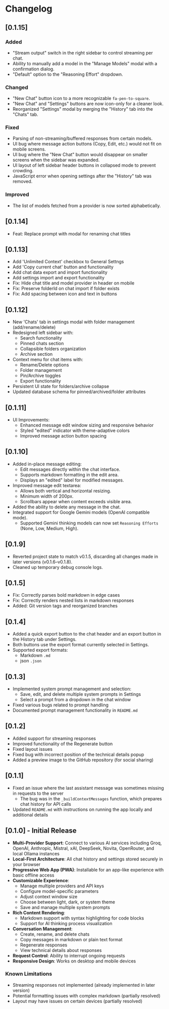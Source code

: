 # Changelog

## [0.1.15]
### Added
- "Stream output" switch in the right sidebar to control streaming per chat.
- Ability to manually add a model in the "Manage Models" modal with a confirmation dialog.
- "Default" option to the "Reasoning Effort" dropdown.

### Changed
- "New Chat" button icon to a more recognizable `fa-pen-to-square`.
- "New Chat" and "Settings" buttons are now icon-only for a cleaner look.
- Reorganized "Settings" modal by merging the "History" tab into the "Chats" tab.

### Fixed
- Parsing of non-streaming/buffered responses from certain models.
- UI bug where message action buttons (Copy, Edit, etc.) would not fit on mobile screens.
- UI bug where the "New Chat" button would disappear on smaller screens when the sidebar was expanded.
- UI layout of left sidebar header buttons in collapsed mode to prevent crowding.
- JavaScript error when opening settings after the "History" tab was removed.

### Improved
- The list of models fetched from a provider is now sorted alphabetically.

## [0.1.14]

- Feat: Replace prompt with modal for renaming chat titles

## [0.1.13]

- Add 'Unlimited Context' checkbox to General Settngs
- Add 'Copy current chat' button and functionality
- Add chat data export and import functionality
- Add settings import and export functionality
- Fix: Hide chat title and model provider in header on mobile
- Fix: Preserve folderId on chat import if folder exists
- Fix: Add spacing between icon and text in buttons

## [0.1.12]

- New 'Chats' tab in settings modal with folder management (add/rename/delete)
- Redesigned left sidebar with:
  - Search functionality
  - Pinned chats section
  - Collapsible folders organization
  - Archive section
- Context menu for chat items with:
  - Rename/Delete options
  - Folder management
  - Pin/Archive toggles
  - Export functionality
- Persistent UI state for folders/archive collapse
- Updated database schema for pinned/archived/folder attributes

## [0.1.11]

- UI Improvements:
   - Enhanced message edit window sizing and responsive behavior
   - Styled "edited" indicator with theme-adaptive colors
   - Improved message action button spacing 

## [0.1.10] 

- Added in-place message editing:
  - Edit messages directly within the chat interface.
  - Supports markdown formatting in the edit area.
  - Displays an "edited" label for modified messages.
- Improved message edit textarea:
  - Allows both vertical and horizontal resizing.
  - Minimum width of 200px.
  - Scrollbars appear when content exceeds visible area.
- Added the ability to delete any message in the chat.
- Integrated support for Google Gemini models (OpenAI compatible mode).
  - Supported Gemini thinking models can now set `Reasoning Efforts` (None, Low, Medium, High).

## [0.1.9]

- Reverted project state to match v0.1.5, discarding all changes made in later versions (v0.1.6–v0.1.8).
- Cleaned up temporary debug console logs.

## [0.1.5] 

- Fix: Correctly parses bold markdown in edge cases
- Fix: Correctly renders nested lists in markdown responses
- Added: Git version tags and reorganized branches

## [0.1.4]

- Added a quick export button to the chat header and an export button in the History tab under Settings.
- Both buttons use the export format currently selected in Settings.
- Supported export formats:
  - Markdown `.md`
  - json `.json`

## [0.1.3]

- Implemented system prompt management and selection:
  - Save, edit, and delete multiple system prompts in Settings
  - Select a prompt from a dropdown in the chat window
- Fixed various bugs related to prompt handling
- Documented prompt management functionality in `README.md`

## [0.1.2]

- Added support for streaming responses
- Improved functionality of the Regenerate button
- Fixed layout issues
- Fixed bug with incorrect position of the technical details popup
- Added a preview image to the GitHub repository (for social sharing)

## [0.1.1]

- Fixed an issue where the last assistant message was sometimes missing in requests to the server
  - The bug was in the `_buildContextMessages` function, which prepares chat history for API calls
- Updated `README.md` with instructions on running the app locally and additional details

## [0.1.0] - Initial Release

- **Multi-Provider Support**: Connect to various AI services including Groq, OpenAI, Anthropic, Mistral, xAI, DeepSeek, Novita, OpenRouter, and local Ollama instances
- **Local-First Architecture**: All chat history and settings stored securely in your browser
- **Progressive Web App (PWA)**: Installable for an app-like experience with basic offline access
- **Customizable Experience**:
  - Manage multiple providers and API keys
  - Configure model-specific parameters
  - Adjust context window size
  - Choose between light, dark, or system theme
  - Save and manage multiple system prompts
- **Rich Content Rendering**:
  - Markdown support with syntax highlighting for code blocks
  - Support for AI thinking process visualization
- **Conversation Management**:
  - Create, rename, and delete chats
  - Copy messages in markdown or plain text format
  - Regenerate responses
  - View technical details about responses
- **Request Control**: Ability to interrupt ongoing requests
- **Responsive Design**: Works on desktop and mobile devices

### Known Limitations
- Streaming responses not implemented (already implemented in later version)
- Potential formatting issues with complex markdown (partially resolved)
- Layout may have issues on certain devices (partially resolved)